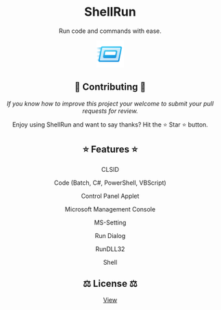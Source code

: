 <h1 align="center">ShellRun</h1>

<p align="center">Run code and commands with ease.</p>

<p align="center">
<img src="ShellRun\Resources\Logo.png" alt="Logo" width="64" />
</p>

<h2 align="center">🫶 Contributing 🫶</h2>

<p align="center"><em>If you know how to improve this project your welcome to submit your pull requests for review.</em></p>

<p align="center">Enjoy using ShellRun and want to say thanks? Hit the ⭐️ Star ⭐️ button.</p>

<h2 align="center">⭐ Features ⭐</h2>

<p align="center">CLSID</p>
<p align="center">Code (Batch, C#, PowerShell, VBScript)</p>
<p align="center">Control Panel Applet</p>
<p align="center">Microsoft Management Console</p>
<p align="center">MS-Setting</p>
<p align="center">Run Dialog</p>
<p align="center">RunDLL32</p>
<p align="center">Shell</p>

<h2 align="center">⚖️ License ⚖️</h2>

<p align="center">
<a href="LICENSE.md">View</a>
</p>